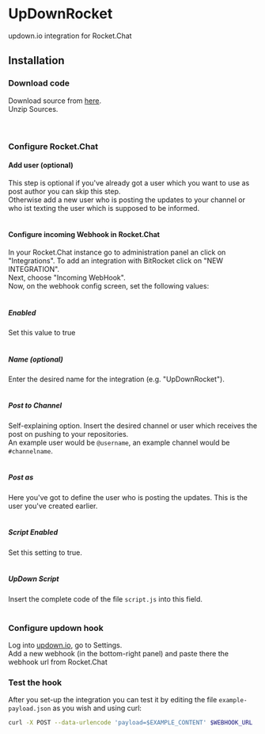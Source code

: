 # UpDownRocket

updown.io integration for Rocket.Chat

## Installation <a name="installation"></a>

### Download code
Download source from [here](https://github.com/rmachado/UpDownRocket/archive/master.zip).<br />
Unzip Sources.
<br /><br /><br />

### Configure Rocket.Chat

#### Add user (optional)
This step is optional if you've already got a user which you want to use as post author you can skip this step.<br />
Otherwise add a new user who is posting the updates to your channel or who ist texting the user which is supposed to be informed.
<br /><br />

#### Configure incoming Webhook in Rocket.Chat
In your Rocket.Chat instance go to administration panel an click on "Integrations". To add an integration with BitRocket click on "NEW INTEGRATION".<br />
Next, choose "Incoming WebHook".
<br />
Now, on the webhook config screen, set the following values:
<br /><br />

##### Enabled
Set this value to true
<br /><br />

##### Name (optional)
Enter the desired name for the integration (e.g. "UpDownRocket").
<br /><br />

##### Post to Channel
Self-explaining option. Insert the desired channel or user which receives the post on pushing to your repositories.<br />
An example user would be `@username`, an example channel would be `#channelname`.
<br /><br />

##### Post as
Here you've got to define the user who is posting the updates. This is the user you've created earlier.
<br /><br />

##### Script Enabled
Set this setting to true.
<br /><br />

##### UpDown Script
Insert the complete code of the file `script.js` into this field.
<br /><br />

### Configure updown hook

Log into [updown.io](https://updown.io/checks), go to Settings. <br/>
Add a new webhook (in the bottom-right panel) and paste there the webhook url from Rocket.Chat

### Test the hook

After you set-up the integration you can test it by editing the file `example-payload.json` as you wish and using curl:

```bash
curl -X POST --data-urlencode 'payload=$EXAMPLE_CONTENT' $WEBHOOK_URL
```
